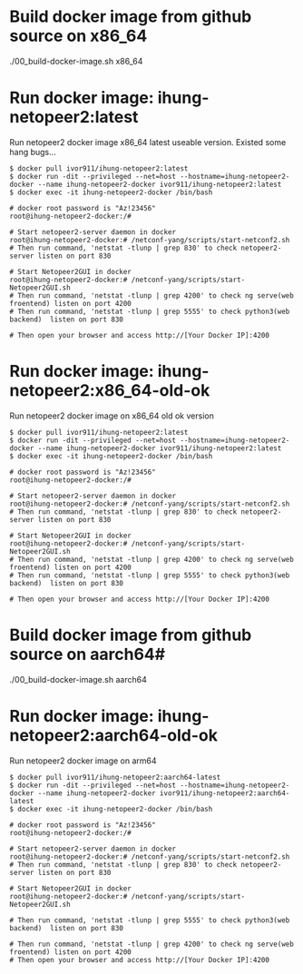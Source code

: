 # Build docker image from github source on x86_64 #

./00_build-docker-image.sh x86_64


# Run docker image: ihung-netopeer2:latest #

Run netopeer2 docker image x86_64 latest useable version. Existed some hang bugs...

```
$ docker pull ivor911/ihung-netopeer2:latest
$ docker run -dit --privileged --net=host --hostname=ihung-netopeer2-docker --name ihung-netopeer2-docker ivor911/ihung-netopeer2:latest
$ docker exec -it ihung-netopeer2-docker /bin/bash

# docker root password is "Az!23456"
root@ihung-netopeer2-docker:/#

# Start netopeer2-server daemon in docker
root@ihung-netopeer2-docker:# /netconf-yang/scripts/start-netconf2.sh
# Then run command, 'netstat -tlunp | grep 830' to check netopeer2-server listen on port 830

# Start Netopeer2GUI in docker
root@ihung-netopeer2-docker:# /netconf-yang/scripts/start-Netopeer2GUI.sh
# Then run command, 'netstat -tlunp | grep 4200' to check ng serve(web froentend) listen on port 4200
# Then run command, 'netstat -tlunp | grep 5555' to check python3(web backend)  listen on port 830

# Then open your browser and access http://[Your Docker IP]:4200
```

# Run docker image: ihung-netopeer2:x86_64-old-ok #

Run netopeer2 docker image on x86_64 old ok version
```
$ docker pull ivor911/ihung-netopeer2:latest
$ docker run -dit --privileged --net=host --hostname=ihung-netopeer2-docker --name ihung-netopeer2-docker ivor911/ihung-netopeer2:latest
$ docker exec -it ihung-netopeer2-docker /bin/bash

# docker root password is "Az!23456"
root@ihung-netopeer2-docker:/#

# Start netopeer2-server daemon in docker
root@ihung-netopeer2-docker:# /netconf-yang/scripts/start-netconf2.sh
# Then run command, 'netstat -tlunp | grep 830' to check netopeer2-server listen on port 830

# Start Netopeer2GUI in docker
root@ihung-netopeer2-docker:# /netconf-yang/scripts/start-Netopeer2GUI.sh
# Then run command, 'netstat -tlunp | grep 4200' to check ng serve(web froentend) listen on port 4200
# Then run command, 'netstat -tlunp | grep 5555' to check python3(web backend)  listen on port 830

# Then open your browser and access http://[Your Docker IP]:4200
```


# Build docker image from github source on aarch64#

./00_build-docker-image.sh aarch64

# Run docker image: ihung-netopeer2:aarch64-old-ok #

Run netopeer2 docker image on arm64
```
$ docker pull ivor911/ihung-netopeer2:aarch64-latest
$ docker run -dit --privileged --net=host --hostname=ihung-netopeer2-docker --name ihung-netopeer2-docker ivor911/ihung-netopeer2:aarch64-latest
$ docker exec -it ihung-netopeer2-docker /bin/bash

# docker root password is "Az!23456"
root@ihung-netopeer2-docker:/#

# Start netopeer2-server daemon in docker
root@ihung-netopeer2-docker:# /netconf-yang/scripts/start-netconf2.sh
# Then run command, 'netstat -tlunp | grep 830' to check netopeer2-server listen on port 830

# Start Netopeer2GUI in docker
root@ihung-netopeer2-docker:# /netconf-yang/scripts/start-Netopeer2GUI.sh

# Then run command, 'netstat -tlunp | grep 5555' to check python3(web backend)  listen on port 830

# Then run command, 'netstat -tlunp | grep 4200' to check ng serve(web froentend) listen on port 4200
# Then open your browser and access http://[Your Docker IP]:4200
```

